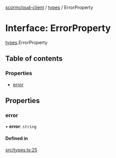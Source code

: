 [scormcloud-client](../README.md) / [types](../modules/types.md) / ErrorProperty

# Interface: ErrorProperty

[types](../modules/types.md).ErrorProperty

## Table of contents

### Properties

- [error](types.ErrorProperty.md#error)

## Properties

### error

• **error**: `string`

#### Defined in

[src/types.ts:25](https://github.com/distributhor/scormcloud-client/blob/49508a5/src/types.ts#L25)
